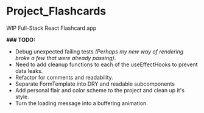 # Project_Flashcards
WIP Full-Stack React Flashcard app


**### TODO:**
- Debug unexpected failing tests _(Perhaps my new way of rendering broke a few that were already passing)_.
- Need to add cleanup functions to each of the useEffectHooks to prevent data leaks.
- Refactor for comments and readability.
- Separate FormTemplate into DRY and readable subcomponents
- Add personal flair and color scheme to the project and clean up it's style.
- Turn the loading message into a buffering animation.
